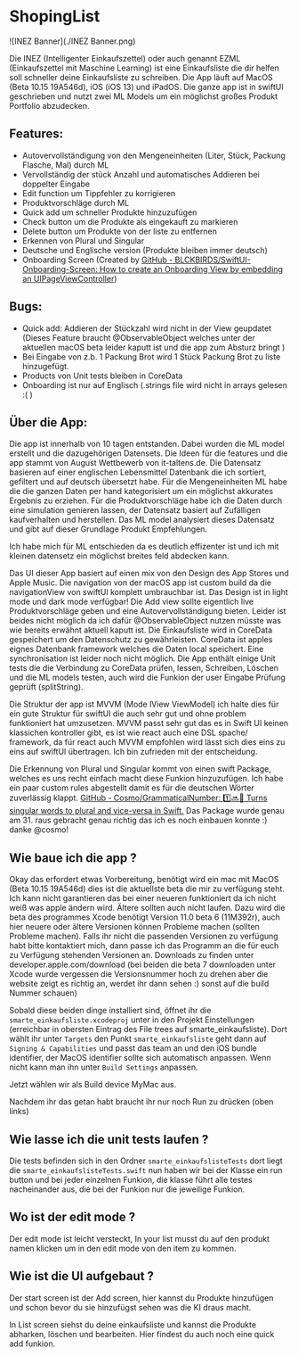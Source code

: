 # ShopingList
![INEZ Banner](./INEZ Banner.png)

Die INEZ (Intelligenter Einkaufszettel) oder auch genannt  EZML (Einkaufszettel mit Maschine Learning) ist eine Einkaufsliste die dir helfen soll schneller deine Einkaufsliste zu schreiben. Die App läuft auf MacOS (Beta 10.15 19A546d), iOS (iOS 13) und iPadOS.  Die ganze app ist in swiftUI geschrieben und nutzt zwei ML Models um ein möglichst großes Produkt Portfolio abzudecken.

## Features:
- Autovervollständigung von den Mengeneinheiten  (Liter, Stück, Packung Flasche, Mal) durch ML
- Vervollständig der stück Anzahl und automatisches Addieren bei doppelter Eingabe
- Edit function um Tippfehler zu korrigieren
- Produktvorschläge durch ML 
- Quick add um schneller Produkte hinzuzufügen 
- Check button um die Produkte als eingekauft zu markieren 
- Delete button um Produkte von der liste zu entfernen 
- Erkennen von Plural und Singular 
- Deutsche und Englische version (Produkte bleiben immer deutsch)
- Onboarding Screen (Created by [GitHub - BLCKBIRDS/SwiftUI-Onboarding-Screen: How to create an Onboarding View by embedding an UIPageViewController](https://github.com/BLCKBIRDS/SwiftUI-Onboarding-Screen))

## Bugs:
- Quick add: Addieren der Stückzahl wird nicht in der View geupdatet (Dieses Feature braucht @ObservableObject welches unter der aktuellen macOS beta leider kaputt ist und die app zum Absturz bringt )  
- Bei Eingabe von z.b.  1 Packung Brot wird 1 Stück Packung Brot zu liste hinzugefügt.
- Products von Unit tests bleiben in CoreData
- Onboarding ist nur auf Englisch (.strings file wird nicht in arrays gelesen :( )

## Über die App:
Die app ist innerhalb von 10 tagen entstanden. Dabei wurden die ML model erstellt und die dazugehörigen Datensets. Die Ideen für die features und die app stammt von  August Wettbewerb von it-taltens.de. 
Die Datensatz basieren auf einer englischen Lebensmittel Datenbank die ich sortiert, gefiltert und auf deutsch übersetzt habe. 
Für die Mengeneinheiten ML habe die die ganzen Daten per hand kategorisiert um ein möglichst akkurates Ergebnis zu erziehen. 
Für die Produktvorschläge habe ich die Daten durch eine simulation genieren lassen, der Datensatz basiert auf Zufälligen kaufverhalten und herstellen. Das ML model analysiert dieses Datensatz und gibt auf dieser Grundlage Produkt Empfehlungen. 

Ich habe mich für ML entschieden da es deutlich effizenter ist und ich mit kleinen datensetz ein möglichst breites feld abdecken kann.

Das UI dieser App basiert auf einen mix von den Design des App Stores und Apple Music. Die navigation von der macOS app ist custom build da die navigationView von swiftUI komplett umbrauchbar ist. Das Design ist in light mode und dark mode verfügbar! 
Die Add view sollte eigentlich live Produktvorschläge geben und eine Autovervollständigung bieten. Leider ist beides nicht möglich da ich dafür   @ObservableObject nutzen müsste was wie bereits erwähnt aktuell kaputt ist. 
Die Einkaufsliste wird in CoreData gespeichert um den Datenschutz zu gewährleisten. CoreData ist apples eignes Datenbank framework welches die Daten local speichert. Eine synchronisation ist leider noch nicht möglich. 
Die App enthält einige Unit tests die die Verbindung zu CoreData prüfen, lessen, Schreiben, Löschen und die ML models testen, auch wird die Funkion der user Eingabe Prüfung geprüft (splitString). 

Die Struktur der app ist MVVM (Mode lView ViewModel) ich halte dies für ein gute Struktur für swiftUI die auch sehr gut und ohne problem funktioniert hat umzusetzen. MVVM passt sehr gut das es in Swift UI keinen klassichen kontroller  gibt, es ist wie react auch eine DSL spache/ framework, da für react auch MVVM empfohlen wird lässt sich dies eins zu eins auf  swiftUI übertragen. Ich bin zufrieden mit der entscheidung.

Die Erkennung von Plural und Singular kommt von einen swift Package, welches es uns recht einfach macht diese Funkion hinzuzufügen. Ich habe ein paar custom rules abgestellt damit es für die deutschen Wörter zuverlässig klappt. [GitHub - Cosmo/GrammaticalNumber: 1️⃣🔜🔢 Turns singular words to plural and vice-versa in Swift.](https://github.com/Cosmo/GrammaticalNumber)
Das Package wurde genau am 31. raus gebracht genau richtig das ich es noch einbauen konnte :) danke @cosmo!  

## Wie baue ich die app ? 
Okay das erfordert etwas Vorbereitung, benötigt wird ein mac mit MacOS (Beta 10.15 19A546d) dies ist die aktuellste beta die mir zu verfügung steht. Ich kann nicht garantieren das bei einer neueren funktioniert da ich nicht weiß was apple ändern wird. Ältere sollten auch nicht laufen. 
Dazu wird die beta des programmes Xcode benötigt Version 11.0 beta 6 (11M392r), auch hier neuere oder ältere Versionen können Probleme machen (sollten Probleme machen). Falls ihr nicht die passenden Versionen zu verfügung habt bitte kontaktiert mich, dann passe ich das Programm an die für euch zu Verfügung stehenden Versionen an. Downloads zu finden unter developer.apple.com/download (bei beiden die beta 7 downloaden unter Xcode wurde vergessen die Versionsnummer hoch zu drehen aber die website zeigt es richtig an, werdet ihr dann sehen :)  sonst auf die build Nummer schauen)

Sobald diese beiden dinge installiert sind, öffnet ihr die `smarte_einkaufsliste.xcodeproj`  unter in den Projekt Einstellungen (erreichbar in obersten Eintrag des File trees auf smarte_einkaufsliste). Dort wählt ihr unter `Targets` den Punkt `smarte_einkaufsliste`  geht dann auf `Signing & Capabilities` und passt das team an und den iOS bundle identifier, der MacOS identifier sollte sich automatisch anpassen. Wenn nicht kann man ihn unter `Build Settings` anpassen.  

Jetzt wählen wir als Build device MyMac aus. 

Nachdem ihr das getan habt braucht ihr nur noch Run zu drücken (oben links) 

## Wie lasse ich die unit tests laufen ? 
Die tests befinden sich in den Ordner `smarte_einkaufslisteTests`  dort liegt die `smarte_einkaufslisteTests.swift` nun haben wir bei der Klasse ein run button und bei jeder einzelnen Funkion, die klasse führt alle testes nacheinander aus, die bei der Funkion nur die jeweilige Funkion. 



## Wo ist der edit mode ?

Der edit mode ist leicht versteckt, In your list musst du auf den produkt namen klicken um in den edit mode von den item zu kommen. 

## Wie ist die UI aufgebaut ?

Der start screen ist der Add screen, hier kannst du Produkte hinzufügen und schon bevor du sie hinzufügst sehen was die KI draus macht.

In List screen siehst du deine einkaufsliste und kannst die Produkte abharken, löschen und bearbeiten. Hier findest du auch noch eine quick add funkion.
